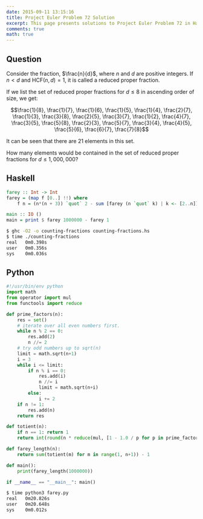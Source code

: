 ```yaml
---
date: 2015-09-11 13:15:16
title: Project Euler Problem 72 Solution
excerpt: This page presents solutions to Project Euler Problem 72 in Haskell and Python.
comments: true
math: true
---
```



## Question

Consider the fraction, $\frac{n}{d}$, where $n$ and $d$ are positive
integers. If $n \lt d$ and $\mathrm{HCF}(n,d)=1$, it is called a reduced
proper fraction.

If we list the set of reduced proper fractions for $d \leq 8$ in
ascending order of size, we get:

$$\frac{1}{8}, \frac{1}{7}, \frac{1}{6}, \frac{1}{5}, \frac{1}{4}, \frac{2}{7}, \frac{1}{3}, \frac{3}{8}, \frac{2}{5}, \frac{3}{7}, \frac{1}{2}, \frac{4}{7}, \frac{3}{5}, \frac{5}{8}, \frac{2}{3}, \frac{5}{7}, \frac{3}{4}, \frac{4}{5}, \frac{5}{6}, \frac{6}{7}, \frac{7}{8}$$

It can be seen that there are 21 elements in this set.

How many elements would be contained in the set of reduced proper
fractions for $d \leq 1,000,000$?






## Haskell

```haskell
farey :: Int -> Int
farey = (map f [0..] !!) where
    f n = (n*(n + 3)) `quot` 2 - sum [farey (n `quot` k) | k <- [2..n]]

main :: IO ()
main = print $ farey 1000000 - farey 1
```


```bash
$ ghc -O2 -o counting-fractions counting-fractions.hs
$ time ./counting-fractions
real   0m0.398s
user   0m0.356s
sys    0m0.036s
```



## Python

```python
#!/usr/bin/env python
import math
from operator import mul
from functools import reduce

def prime_factors(n):
    res = set()
    # iterate over all even numbers first.
    while n % 2 == 0:
        res.add(2)
        n //= 2
    # try odd numbers up to sqrt(n)
    limit = math.sqrt(n+1)
    i = 3
    while i <= limit:
        if n % i == 0:
            res.add(i)
            n //= i
            limit = math.sqrt(n+i)
        else:
            i += 2
    if n != 1:
        res.add(n)
    return res

def totient(n):
    if n == 1: return 1
    return int(round(n * reduce(mul, [1 - 1.0 / p for p in prime_factors(n)])))

def farey_length(n):
    return sum(totient(m) for m in range(1, n+1)) - 1

def main():
    print(farey_length(1000000))

if __name__ == "__main__": main()
```


```bash
$ time python3 farey.py
real   0m20.826s
user   0m20.648s
sys    0m0.012s
```


